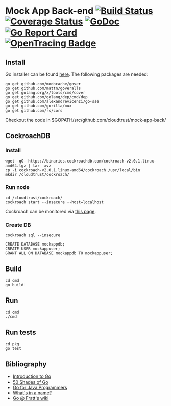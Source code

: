 Mock App Back-end [![Build Status][ci-img]][ci] [![Coverage Status][cov-img]][cov] [![GoDoc][godoc-img]][godoc] [![Go Report Card][report-img]][report] [![OpenTracing Badge][opentracing-img]][opentracing]
==================

## Install
Go installer can be found [here](https://golang.org/doc/install).
The following packages are needed:
```
go get github.com/modocache/gover
go get github.com/mattn/goveralls
go get golang.org/x/tools/cmd/cover
go get github.com/golang/dep/cmd/dep
go get github.com/alexandrevicenzi/go-sse
go get github.com/gorilla/mux
go get github.com/rs/cors
```
Checkout the code in $GOPATH/src/github.com/cloudtrust/mock-app-back/

## CockroachDB
### Install
```
wget -qO- https://binaries.cockroachdb.com/cockroach-v2.0.1.linux-amd64.tgz | tar  xvz
cp -i cockroach-v2.0.1.linux-amd64/cockroach /usr/local/bin
mkdir /cloudtrust/cockroach/
```

### Run node
```
cd /cloudtrust/cockroach/
cockroach start --insecure --host=localhost
```
Cockroach can be monitored via [this page](http://localhost:8080/).

### Create DB
```
cockroach sql --insecure
```
```
CREATE DATABASE mockappdb;
CREATE USER mockappuser;
GRANT ALL ON DATABASE mockappdb TO mockappuser;
```

###

## Build
```
cd cmd
go build
```

## Run
```
cd cmd
./cmd
```

## Run tests
```
cd pkg
go test
```

## Bibliography
* [Introduction to Go](https://talks.godoc.org/github.com/davecheney/introduction-to-go/introduction-to-go.slide)
* [50 Shades of Go](http://devs.cloudimmunity.com/gotchas-and-common-mistakes-in-go-golang/)
* [Go for Java Programmers](https://talks.golang.org/2015/go-for-java-programmers.slide)
* [What's in a name?](https://talks.golang.org/2014/names.slide)
* [Go @ Fratt's wiki](https://wiki.frattino.ch/doku.php?id=go)

[ci-img]: https://travis-ci.org/cloudtrust/mock-app-back.svg?branch=master
[ci]: https://travis-ci.org/cloudtrust/mock-app-back
[cov-img]: https://coveralls.io/repos/github/cloudtrust/mock-app-back/badge.svg?branch=master
[cov]: https://coveralls.io/github/cloudtrust/mock-app-back?branch=master
[godoc-img]: https://godoc.org/github.com/cloudtrust/mock-app-back?status.svg
[godoc]: https://godoc.org/github.com/cloudtrust/mock-app-back
[report-img]: https://goreportcard.com/badge/github.com/cloudtrust/mock-app-back
[report]: https://goreportcard.com/report/github.com/cloudtrust/mock-app-back
[opentracing-img]: https://img.shields.io/badge/OpenTracing-enabled-blue.svg
[opentracing]: http://opentracing.io